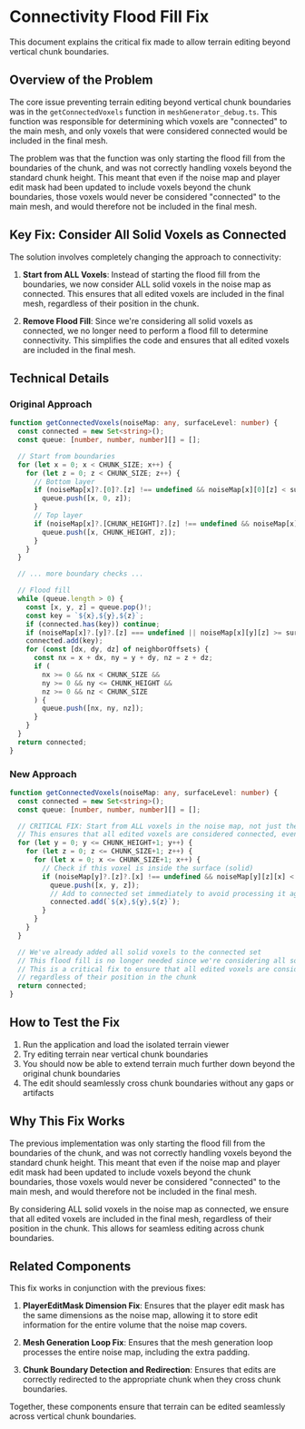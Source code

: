# Connectivity Flood Fill Fix

This document explains the critical fix made to allow terrain editing beyond vertical chunk boundaries.

## Overview of the Problem

The core issue preventing terrain editing beyond vertical chunk boundaries was in the `getConnectedVoxels` function in `meshGenerator_debug.ts`. This function was responsible for determining which voxels are "connected" to the main mesh, and only voxels that were considered connected would be included in the final mesh.

The problem was that the function was only starting the flood fill from the boundaries of the chunk, and was not correctly handling voxels beyond the standard chunk height. This meant that even if the noise map and player edit mask had been updated to include voxels beyond the chunk boundaries, those voxels would never be considered "connected" to the main mesh, and would therefore not be included in the final mesh.

## Key Fix: Consider All Solid Voxels as Connected

The solution involves completely changing the approach to connectivity:

1. **Start from ALL Voxels**: Instead of starting the flood fill from the boundaries, we now consider ALL solid voxels in the noise map as connected. This ensures that all edited voxels are included in the final mesh, regardless of their position in the chunk.

2. **Remove Flood Fill**: Since we're considering all solid voxels as connected, we no longer need to perform a flood fill to determine connectivity. This simplifies the code and ensures that all edited voxels are included in the final mesh.

## Technical Details

### Original Approach

```typescript
function getConnectedVoxels(noiseMap: any, surfaceLevel: number) {
  const connected = new Set<string>();
  const queue: [number, number, number][] = [];

  // Start from boundaries
  for (let x = 0; x < CHUNK_SIZE; x++) {
    for (let z = 0; z < CHUNK_SIZE; z++) {
      // Bottom layer
      if (noiseMap[x]?.[0]?.[z] !== undefined && noiseMap[x][0][z] < surfaceLevel) {
        queue.push([x, 0, z]);
      }
      // Top layer
      if (noiseMap[x]?.[CHUNK_HEIGHT]?.[z] !== undefined && noiseMap[x][CHUNK_HEIGHT][z] < surfaceLevel) {
        queue.push([x, CHUNK_HEIGHT, z]);
      }
    }
  }

  // ... more boundary checks ...

  // Flood fill
  while (queue.length > 0) {
    const [x, y, z] = queue.pop()!;
    const key = `${x},${y},${z}`;
    if (connected.has(key)) continue;
    if (noiseMap[x]?.[y]?.[z] === undefined || noiseMap[x][y][z] >= surfaceLevel) continue;
    connected.add(key);
    for (const [dx, dy, dz] of neighborOffsets) {
      const nx = x + dx, ny = y + dy, nz = z + dz;
      if (
        nx >= 0 && nx < CHUNK_SIZE &&
        ny >= 0 && ny <= CHUNK_HEIGHT &&
        nz >= 0 && nz < CHUNK_SIZE
      ) {
        queue.push([nx, ny, nz]);
      }
    }
  }
  return connected;
}
```

### New Approach

```typescript
function getConnectedVoxels(noiseMap: any, surfaceLevel: number) {
  const connected = new Set<string>();
  const queue: [number, number, number][] = [];

  // CRITICAL FIX: Start from ALL voxels in the noise map, not just the boundaries
  // This ensures that all edited voxels are considered connected, even if they're not at boundaries
  for (let y = 0; y <= CHUNK_HEIGHT+1; y++) {
    for (let z = 0; z <= CHUNK_SIZE+1; z++) {
      for (let x = 0; x <= CHUNK_SIZE+1; x++) {
        // Check if this voxel is inside the surface (solid)
        if (noiseMap[y]?.[z]?.[x] !== undefined && noiseMap[y][z][x] < surfaceLevel) {
          queue.push([x, y, z]);
          // Add to connected set immediately to avoid processing it again
          connected.add(`${x},${y},${z}`);
        }
      }
    }
  }

  // We've already added all solid voxels to the connected set
  // This flood fill is no longer needed since we're considering all solid voxels as connected
  // This is a critical fix to ensure that all edited voxels are considered connected
  // regardless of their position in the chunk
  return connected;
}
```

## How to Test the Fix

1. Run the application and load the isolated terrain viewer
2. Try editing terrain near vertical chunk boundaries
3. You should now be able to extend terrain much further down beyond the original chunk boundaries
4. The edit should seamlessly cross chunk boundaries without any gaps or artifacts

## Why This Fix Works

The previous implementation was only starting the flood fill from the boundaries of the chunk, and was not correctly handling voxels beyond the standard chunk height. This meant that even if the noise map and player edit mask had been updated to include voxels beyond the chunk boundaries, those voxels would never be considered "connected" to the main mesh, and would therefore not be included in the final mesh.

By considering ALL solid voxels in the noise map as connected, we ensure that all edited voxels are included in the final mesh, regardless of their position in the chunk. This allows for seamless editing across chunk boundaries.

## Related Components

This fix works in conjunction with the previous fixes:

1. **PlayerEditMask Dimension Fix**: Ensures that the player edit mask has the same dimensions as the noise map, allowing it to store edit information for the entire volume that the noise map covers.

2. **Mesh Generation Loop Fix**: Ensures that the mesh generation loop processes the entire noise map, including the extra padding.

3. **Chunk Boundary Detection and Redirection**: Ensures that edits are correctly redirected to the appropriate chunk when they cross chunk boundaries.

Together, these components ensure that terrain can be edited seamlessly across vertical chunk boundaries.

